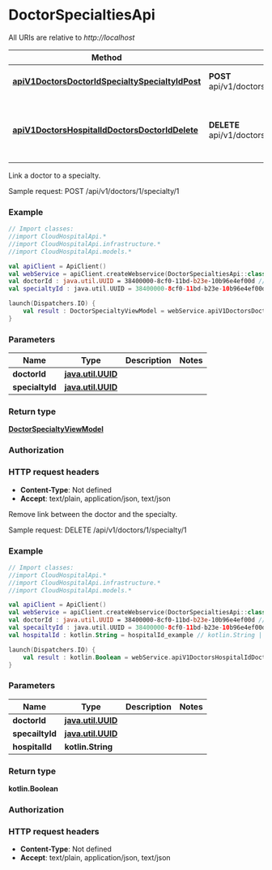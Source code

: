 # DoctorSpecialtiesApi

All URIs are relative to *http://localhost*

Method | HTTP request | Description
------------- | ------------- | -------------
[**apiV1DoctorsDoctorIdSpecialtySpecialtyIdPost**](DoctorSpecialtiesApi.md#apiV1DoctorsDoctorIdSpecialtySpecialtyIdPost) | **POST** api/v1/doctors/{doctorId}/specialty/{specialtyId} | Link a doctor to a specialty.
[**apiV1DoctorsHospitalIdDoctorsDoctorIdDelete**](DoctorSpecialtiesApi.md#apiV1DoctorsHospitalIdDoctorsDoctorIdDelete) | **DELETE** api/v1/doctors/{hospitalId}/doctors/{doctorId} | Remove link between the doctor and the specialty.



Link a doctor to a specialty.

Sample request:        POST /api/v1/doctors/1/specialty/1

### Example
```kotlin
// Import classes:
//import CloudHospitalApi.*
//import CloudHospitalApi.infrastructure.*
//import CloudHospitalApi.models.*

val apiClient = ApiClient()
val webService = apiClient.createWebservice(DoctorSpecialtiesApi::class.java)
val doctorId : java.util.UUID = 38400000-8cf0-11bd-b23e-10b96e4ef00d // java.util.UUID | 
val specialtyId : java.util.UUID = 38400000-8cf0-11bd-b23e-10b96e4ef00d // java.util.UUID | 

launch(Dispatchers.IO) {
    val result : DoctorSpecialtyViewModel = webService.apiV1DoctorsDoctorIdSpecialtySpecialtyIdPost(doctorId, specialtyId)
}
```

### Parameters

Name | Type | Description  | Notes
------------- | ------------- | ------------- | -------------
 **doctorId** | [**java.util.UUID**](.md)|  |
 **specialtyId** | [**java.util.UUID**](.md)|  |

### Return type

[**DoctorSpecialtyViewModel**](DoctorSpecialtyViewModel.md)

### Authorization



### HTTP request headers

 - **Content-Type**: Not defined
 - **Accept**: text/plain, application/json, text/json


Remove link between the doctor and the specialty.

Sample request:        DELETE /api/v1/doctors/1/specialty/1

### Example
```kotlin
// Import classes:
//import CloudHospitalApi.*
//import CloudHospitalApi.infrastructure.*
//import CloudHospitalApi.models.*

val apiClient = ApiClient()
val webService = apiClient.createWebservice(DoctorSpecialtiesApi::class.java)
val doctorId : java.util.UUID = 38400000-8cf0-11bd-b23e-10b96e4ef00d // java.util.UUID | 
val specailtyId : java.util.UUID = 38400000-8cf0-11bd-b23e-10b96e4ef00d // java.util.UUID | 
val hospitalId : kotlin.String = hospitalId_example // kotlin.String | 

launch(Dispatchers.IO) {
    val result : kotlin.Boolean = webService.apiV1DoctorsHospitalIdDoctorsDoctorIdDelete(doctorId, specailtyId, hospitalId)
}
```

### Parameters

Name | Type | Description  | Notes
------------- | ------------- | ------------- | -------------
 **doctorId** | [**java.util.UUID**](.md)|  |
 **specailtyId** | [**java.util.UUID**](.md)|  |
 **hospitalId** | **kotlin.String**|  |

### Return type

**kotlin.Boolean**

### Authorization



### HTTP request headers

 - **Content-Type**: Not defined
 - **Accept**: text/plain, application/json, text/json

